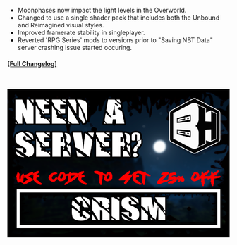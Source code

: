 




- Moonphases now impact the light levels in the Overworld.
- Changed to use a single shader pack that includes both the Unbound and Reimagined visual styles.
- Improved framerate stability in singleplayer.
- Reverted 'RPG Series' mods to versions prior to "Saving NBT Data" server crashing issue started occuring. 


#### **[[Full Changelog]](https://wiki.crismpack.net/modpacks/insomnia-hardcore/changelog/1.20#v2.1.6)**

<br>

[![BisectHosting Banner](https://github.com/CrismPack/CDN/blob/main/desc/insomnia/bhbanner.png?raw=true)](https://bisecthosting.com/CRISM)